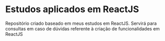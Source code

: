 # Estudos aplicados em ReactJS

Repositório criado baseado em meus estudos em ReactJS.
Servirá para consultas em caso de dúvidas referente à criação de funcionalidades em ReactJS
